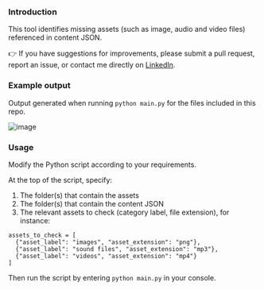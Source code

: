 ### Introduction

This tool identifies missing assets (such as image, audio and video files) referenced in content JSON.

👉 If you have suggestions for improvements, please submit a pull request, report an issue, or contact me directly on [LinkedIn](https://www.linkedin.com/in/anne-pier-salverda-37ab7042/).

### Example output

Output generated when running `python main.py` for the files included in this repo.

![image](https://github.com/user-attachments/assets/b0d9c671-0d30-40b6-942c-b9449509b666)

### Usage

Modify the Python script according to your requirements.

At the top of the script, specify:
1. The folder(s) that contain the assets
2. The folder(s) that contain the content JSON
3. The relevant assets to check (category label, file extension), for instance:
```
assets_to_check = [
  {"asset_label": "images", "asset_extension": "png"},
  {"asset_label": "sound files", "asset_extension": "mp3"},
  {"asset_label": "videos", "asset_extension": "mp4"}
]
```

Then run the script by entering `python main.py` in your console.
